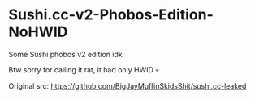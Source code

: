 # Sushi.cc-v2-Phobos-Edition-NoHWID
Some Sushi phobos v2 edition idk

Btw sorry for calling it rat, it had only HWID 💀

Original src: https://github.com/BigJayMuffinSkidsShit/sushi.cc-leaked

